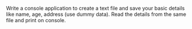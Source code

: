 Write a console application to create a text file and save your basic details like name, age, address (use dummy data). Read the details from the same file and print on console.
